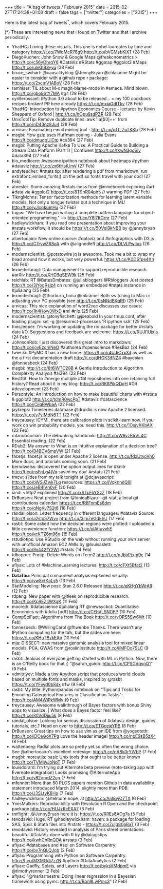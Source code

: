 +++
title = "A bag of tweets / February 2015"
date = 2015-02-27T17:24:38+01:00
draft = false
tags = ["twitter"]
categories = ["2015"]
+++

Here is the latest bag of tweets<sup>\*</sup>, which covers February 2015.

<!--more-->

(\*) These are interesting news that I found on Twitter and that I archive periodically.

- YhatHQ: Loving these visuals. This one is nobel laureates by time and category <https://t.co/7WoMcR76g9> <http://t.co/bVGMsbKlXT> (28 Feb)
- DiegoKuonen: John Snow & Google Maps @freakonometrics > <http://t.co/c56yDhrqY6> #DataViz #RStats #ggmap #ggplot2 #Maps <http://t.co/ulvGI83yyu> (28 Feb)
- bruce_swihart: @causalityblog @JennyBryan @chlalanne Might be easier to consider with a github repo r package: <https://t.co/2xcmV1ABoV> (28 Feb)
- ramhiser: TIL about M-x magit-blame-mode in #emacs. Mind blown. <http://t.co/gbo9StY7MA> #git (28 Feb)
- cyrillerossant: IPython 3.0 about to be released... = my 100 cookbook recipes broken! PR here already <https://t.co/mxiaGdITkv> (28 Feb)
- YhatHQ: Introduction to #python Economics Course - lectures by Kevin Sheppard of Oxford | <http://t.co/hOpu9sdPZR> (28 Feb)
- UnixToolTip: Remove duplicate lines: awk '!a[$0]++' from <http://t.co/nD43nz8Ju4> (28 Feb)
- arnicas: Fascinating email mining tool - <http://t.co/pTfLZuTKKb> (28 Feb)
- msgbi: How gzip uses Huffman coding - Julia Evans <http://t.co/dmuqgUiCtp> #cs394 (27 Feb)
- msgbi: Putting Apache Kafka To Use: A Practical Guide to Building a Stream Data Platform (Part 1) | Confluent <http://t.co/fkwN3goSiv> #data394 (27 Feb)
- bio_mediocre: Awesome ipython notebook about heatmaps #python #dataviz <http://t.co/zx6tHstUmV> (27 Feb)
- andyteucher: #rstats tip: after rendering a pdf from rmarkdown, run extrafont::embed_fonts() on the pdf so fonts travel with your doc! (27 Feb)
- abresler: Some amazing #rstats-ness from @minebocek exploring #art #data via #ggplot2
  <https://t.co/8T9nR04ph5> // warning PDF (27 Feb)
- TlkngMchns: Tensor factorization methods for learning latent variable models. Not only a tongue twister but a technique in ML! <http://t.co/yJlcqkumHu> (27 Feb)
- fogus: "We have begun writing a complete pattern language for object-oriented programming." --> <http://t.co/Y6j7ItCrnr> (27 Feb)
- hadleywickham: If you read one presentation about improving your #rstats workflow, it should be <https://t.co/50VqiBkNBB> by @jennybryan (27 Feb)
- albertocairo: New online course: #dataviz and #infographics with D3.js <http://t.co/C7rywZR8oA> with @alignedleft <http://t.co/DLVLPwIius> (26 Feb)
- modernscientist: @potatowire jq is awesome. Took me a bit to wrap my head around how it works, but very powerful. <https://t.co/K0DSfpe4Xh> (26 Feb)
- lexnederbragt: Data management to support reproducible research. #arXiv <http://t.co/XHO9qSEW9k> (25 Feb)
- reichlab: RT @BatesDmbates: @juliabloggers @Rbloggers Just posted <http://t.co/3jYogRsIz4> on running an embedded #rstats instance in #julialang (25 Feb)
- lexnederbragt: @thorburn_fiona @mkramer Both switching to Mac or adjusting your PC possible (see <http://t.co/0sNNdBKqRf>) (25 Feb)
- arnicas: This nice explanation of word2vec discusses use cases: <http://t.co/1h4How0WxD> #ml #nlp (25 Feb)
- modernscientist: @tonyfischetti @jseabold In your tmux.conf, after loading plugin: set -g @resurrect-processes 'R ipython ssh' (25 Feb)
- thosjleeper: I'm working on updating the rio package for better #rstats data I/O. Suggestions and feedback are welcome. <https://t.co/RUJI1Ujxla> (24 Feb)
- JohnsonRob: I just discovered this great intro to markdown: <http://t.co/jovEzomNeO> #authorea #openscience #ResBaz (24 Feb)
- twiecki: #PyMC 3 has a new home: <https://t.co/r4UJiCxxXd> as well as the a first documentation draft <http://t.co/dHGK3jfNZ4> #bayesian @fonnesbeck (24 Feb)
- msgbi: <http://t.co/8t6lWTC28B> A Gentle Introduction to Algorithm Complexity Analysis #ai394 (23 Feb)
- BestGit: How to #merge multiple #Git repositories into one retaining full history? Read about it in my blog: <http://t.co/RK8PikQDqH> #Git #development (23 Feb)
- Persontyle: An introduction on how to make beautiful charts with #rstats & ggplot2 <http://t.co/tdmR0wcPpT> #dataviz #datascience <http://t.co/jCiiqRWbaA> (22 Feb)
- jaykreps: Timeseries database @druidio is now Apache 2 licensed. <https://t.co/y7ylMdN6TT> (22 Feb)
- treycausey: ICYMI, there are calibration plots in scikit-learn now. If you work on win probability models, you need this. <http://t.co/1OsjvXKbAX> (22 Feb)
- rolandbouman: The debunking handbook: <http://t.co/W6yzB5VL4C> Essential reading. (22 Feb)
- RDub2: My answer to What is an intuitive explanation of a decision tree? <http://t.co/B4BDV6mpVW> (21 Feb)
- facetjs: facet.js is open under Apache 2 license. <http://t.co/fdxUtyoVh0> More docs, and tutorials coming soon. (21 Feb)
- berndweiss: discovered the option output.lines for #knitr <http://t.co/nsFnLg4tVx> saved my day! #rstats (21 Feb)
- tmcw: slides from my talk tonight at @dcjavascript: <http://t.co/bWSJZwk7Lq> resources: <https://t.co/jVqknndQ6l> <http://t.co/JeB4lVn0vF> (20 Feb)
- iand: <http2 explained <http://t.co/xSTcEbYSzZ> (18 Feb)
- DrBunsen: Neat project from @IonicaBizau—git-stat, a local git contributions calendar: <https://t.co/R8FnmEs8dm> <http://t.co/qNgKv7S2t6> (18 Feb)
- randal_olson: Letter frequency in different languages. #dataviz Source: <http://t.co/a2sto57Wvv> <http://t.co/3imZeGdEhU> (17 Feb)
- rasbt: Some asked how the decision regions were plotted: I uploaded a little convenience function: <https://t.co/ulAtjuvvhE> <http://t.co/kcKTZ6m96n> (15 Feb)
- rstudiotips: Use RStudio on the web without running your own server with unofficial Amazon EC2 AMIs by @louisaslett: <http://t.co/9v442fY2Wt> #rstats (14 Feb)
- tdhopper: Protip: Delete Words on iTerm2 <http://t.co/qJbbPtxm9c> (14 Feb)
- aflyax: Lots of #MachineLearning lectures: <http://t.co/cFXt5Bfat2> (13 Feb)
- **DataTau**: Principal component analysis explained visually: <http://t.co/yw8xtKaLs5> (13 Feb)
- StatModeling: New post: Stan 2.6.0 Released <http://t.co/eKHgYbWrA9> (12 Feb)
- rdpeng: New paper with @jtleek on reproducible research. <http://t.co/Kp9EZcWXgK> (11 Feb)
- moorejh: #datascience #julialang RT @newsycbot: Quantitative Economics with #Julia [pdf] <http://t.co/CEhVLSNOFP> (10 Feb)
- CompSciFact: Algorithms from The Book <http://t.co/vORS5Sw6Wt> (10 Feb)
- fonnesbeck: @WillingCarol @fhwehbe Thanks. There wasn't any IPython computing for the talk, but the slides are here: <https://t.co/KHuTBzkEAb> (10 Feb)
- mja: DISSECT: new massive genomic analysis tool for mixed linear models, PCA, GWAS from @roslininstitute <http://t.co/iiMFOo7SLC> (9 Feb)
- rasbt: Jealous of everyone getting started with ML in Python. Now, there is an O'Reilly book for that :) “@sarah_guido: <http://t.co/CPSGdqvqQ1>” (9 Feb)
- vdmitriyev: Made a tiny #python script that produces world clouds based on multiple fonts and masks, inspired by @rasbt <https://t.co/YFiwd0b8dx> #fw (9 Feb)
- rasbt: My little IPython/pandas notebook on "Tips and Tricks for Encoding Categorical Features in Classification Tasks": <http://t.co/AM4WiPkWMv> (9 Feb)
- treycausey: Awesome walkthrough of Bayes factors with bonus Shiny apps to visualize. | What does a Bayes factor feel like? <http://t.co/80VdDjju5k> (8 Feb)
- randal_olson: Looking for serious discussion of #dataviz design, guides, tutorials, etc.? Head on over to <http://t.co/ETGcejeYPB> (8 Feb)
- DrBunsen: Great tips on how to use vim as an IDE from @yogsototh: <http://t.co/iDCeGoX7Pg> Love the header image! <http://t.co/nbE9sB5zX4> (8 Feb)
- wattenberg: Radial plots are so pretty yet so often the wrong choice. See @albertocairo's excellent redesign: <http://t.co/nA8k0rYWbP> (7 Feb)
- msgbi: moreutils: basic Unix tools that ought to be better known <http://t.co/TVMjwJbNpT> (7 Feb)
- louisdorard: I’m trying out Alternote beta preview (note-taking app with Evernote integration) Looks promising @AlternoteApp <http://t.co/v82qmdZ2og> (7 Feb)
- mfenner: More than 50 PLOS papers mention Github in data availability statement introduced March 2014, slightly more than PDB: <http://t.co/J3SLtyK8Hp> (7 Feb)
- hadleywickham: @rtelmore nope, at <http://t.co/AnI8yiO7TX> (6 Feb)
- YvesMulkers: Reproducibility with Revolution R Open and the checkpoint package <http://t.co/HUJzKcEXA7> (5 Feb)
- rmflight: .@JennyBryan here it is: <https://t.co/RREs6AOg7a> (5 Feb)
- revodavid: Huge. RT @hadleywickham: haven: a package for loading SAS, Spss & Stata files into #rstats - <https://t.co/Zulg80pBaT> (3 Feb)
- revodavid: History revealed in analysis of Paris street orientations: beautiful #DataViz done with R by @datagistips <http://t.co/kwhCnRnQOA> #rstats (3 Feb)
- aflyax: #databases and #sql on Software Carpentry: <http://t.co/bv7nQLQJqb> (2 Feb)
- aflyax: Programming with Python on Software Carpentry: <http://t.co/MXMOdi7zZN> #python #DataAnalytics (2 Feb)
- aflyax: Gadfly, Splats, and Layers <http://t.co/byksVMdpmE> via @timothyrenner (2 Feb)
- aflyax: "@mariarmestre: Doing linear regression in a Bayesian framework using pymc: <http://t.co/Bbn8LwPmc3>" (2 Feb)
